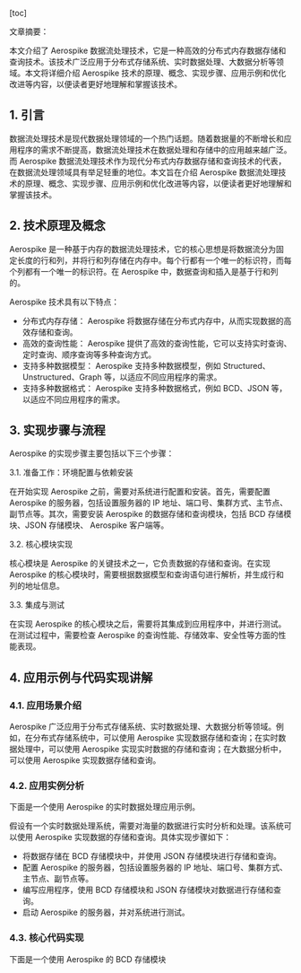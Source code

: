 
[toc]                    
                
                
文章摘要：

本文介绍了 Aerospike 数据流处理技术，它是一种高效的分布式内存数据存储和查询技术。该技术广泛应用于分布式存储系统、实时数据处理、大数据分析等领域。本文将详细介绍 Aerospike 技术的原理、概念、实现步骤、应用示例和优化改进等内容，以便读者更好地理解和掌握该技术。

## 1. 引言

数据流处理技术是现代数据处理领域的一个热门话题。随着数据量的不断增长和应用程序的需求不断提高，数据流处理技术在数据处理和存储中的应用越来越广泛。而 Aerospike 数据流处理技术作为现代分布式内存数据存储和查询技术的代表，在数据流处理领域具有举足轻重的地位。本文旨在介绍 Aerospike 数据流处理技术的原理、概念、实现步骤、应用示例和优化改进等内容，以便读者更好地理解和掌握该技术。

## 2. 技术原理及概念

 Aerospike 是一种基于内存的数据流处理技术，它的核心思想是将数据流分为固定长度的行和列，并将行和列存储在内存中。每个行都有一个唯一的标识符，而每个列都有一个唯一的标识符。在 Aerospike 中，数据查询和插入是基于行和列的。

 Aerospike 技术具有以下特点：

- 分布式内存存储： Aerospike 将数据存储在分布式内存中，从而实现数据的高效存储和查询。
- 高效的查询性能： Aerospike 提供了高效的查询性能，它可以支持实时查询、定时查询、顺序查询等多种查询方式。
- 支持多种数据模型： Aerospike 支持多种数据模型，例如 Structured、Unstructured、Graph 等，以适应不同应用程序的需求。
- 支持多种数据格式： Aerospike 支持多种数据格式，例如 BCD、JSON 等，以适应不同应用程序的需求。

## 3. 实现步骤与流程

 Aerospike 的实现步骤主要包括以下三个步骤：

3.1. 准备工作：环境配置与依赖安装

在开始实现 Aerospike 之前，需要对系统进行配置和安装。首先，需要配置 Aerospike 的服务器，包括设置服务器的 IP 地址、端口号、集群方式、主节点、副节点等。其次，需要安装 Aerospike 的数据存储和查询模块，包括 BCD 存储模块、JSON 存储模块、 Aerospike 客户端等。

3.2. 核心模块实现

核心模块是 Aerospike 的关键技术之一，它负责数据的存储和查询。在实现 Aerospike 的核心模块时，需要根据数据模型和查询语句进行解析，并生成行和列的地址信息。

3.3. 集成与测试

在实现 Aerospike 的核心模块之后，需要将其集成到应用程序中，并进行测试。在测试过程中，需要检查 Aerospike 的查询性能、存储效率、安全性等方面的性能表现。

## 4. 应用示例与代码实现讲解

### 4.1. 应用场景介绍

 Aerospike 广泛应用于分布式存储系统、实时数据处理、大数据分析等领域。例如，在分布式存储系统中，可以使用 Aerospike 实现数据存储和查询；在实时数据处理中，可以使用 Aerospike 实现实时数据的存储和查询；在大数据分析中，可以使用 Aerospike 实现数据存储和查询。

### 4.2. 应用实例分析

下面是一个使用 Aerospike 的实时数据处理应用示例。

假设有一个实时数据处理系统，需要对海量的数据进行实时分析和处理。该系统可以使用 Aerospike 实现数据的存储和查询。具体实现步骤如下：

- 将数据存储在 BCD 存储模块中，并使用 JSON 存储模块进行存储和查询。
- 配置 Aerospike 的服务器，包括设置服务器的 IP 地址、端口号、集群方式、主节点、副节点等。
- 编写应用程序，使用 BCD 存储模块和 JSON 存储模块对数据进行存储和查询。
- 启动 Aerospike 的服务器，并对系统进行测试。

### 4.3. 核心代码实现

下面是一个使用 Aerospike 的 BCD 存储模块

